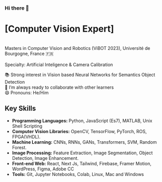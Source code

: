 ### Hi there 👋

<!-- -->
# [Computer Vision Expert]  
<br>Masters in Computer Vision and Robotics (ViBOT 2023), Université de Bourgogne, France 🇫🇷<br>
<br>Specialty: Artificial Inteligence & Camera Calibration <br>

📚 Strong interest in Vision based Neural Networks for Semantics Object Detection <br>
👯 I’m always ready to collaborate with other learners <br>
😄 Pronouns: He/Him

## Key Skills

- **Programming Languages:** Python, JavaScript (Es7), MATLAB, Unix Shell Scripting
- **Computer Vision Libraries:** OpenCV, TensorFlow, PyTorch, ROS, FPGA(VHDL).
- **Machine Learning:** CNNs, RNNs, GANs, Transformers, SVM, Random Forest.
- **Image Processing:** Feature Extraction, Image Segmentation, Object Detection, Image Enhancement.
- **Front-end Web:** React, Next Js, Tailwind, Firebase, Framer Motion, WordPress, Figma, Adobe CC
- **Tools:** Git, Jupyter Notebooks, Colab, Linux, Mac and Windows
